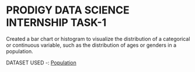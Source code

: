 # PRODIGY DATA SCIENCE INTERNSHIP TASK-1

Created a bar chart or histogram to visualize the distribution of a categorical or continuous variable, such as the distribution of ages or genders in a population.

DATASET USED -: [Population](https://data.worldbank.org/indicator/SP.POP.TOTL)
